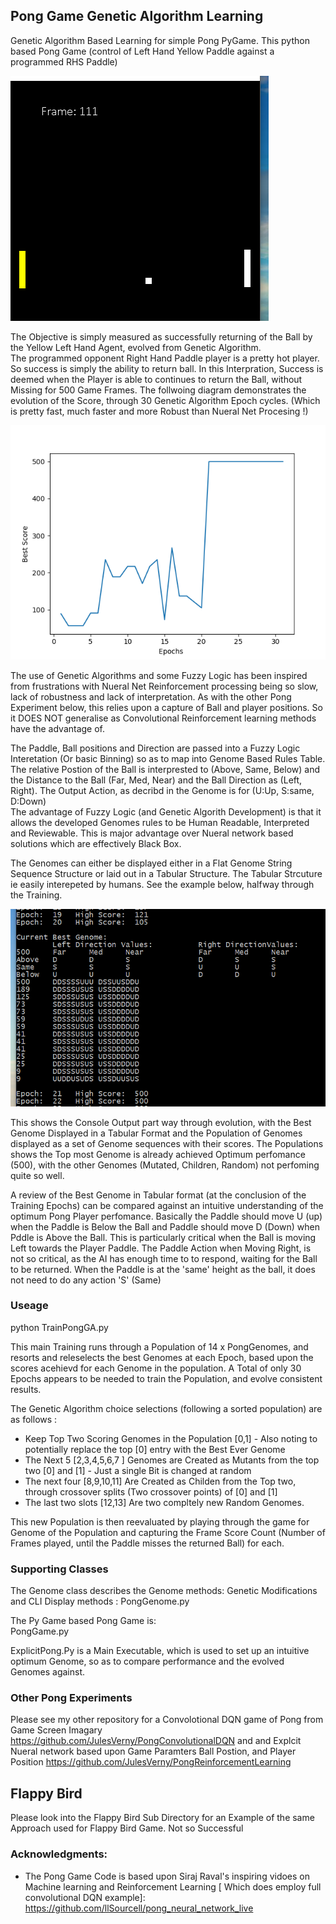 ## Pong Game Genetic Algorithm Learning ##
Genetic Algorithm Based Learning for simple Pong PyGame.  This python based Pong Game (control of Left Hand Yellow Paddle against a programmed RHS Paddle)

![alt text](https://github.com/JulesVerny/GeneticPong/blob/master/PongGameCapture.PNG "Game Play")

The Objective is simply measured as successfully returning of the Ball by the Yellow Left Hand Agent, evolved from Genetic Algorithm.  
The programmed opponent Right Hand Paddle player is a pretty hot player. So success is simply the  ability to return ball. 
In this Interpration, Success is deemed when the Player is able to continues to return the Ball, without Missing for 500 Game Frames.
The follwoing diagram demonstrates the evolution of the Score, through 30 Genetic Algorithm Epoch cycles. (Which is pretty fast, much faster and more Robust than Nueral Net Procesing !) 

![alt text](https://github.com/JulesVerny/GeneticPong/blob/master/PongGAlearning3.png "Score growth")

The use of Genetic Algorithms and some Fuzzy Logic has been inspired from frustrations with Nueral Net Reinforcement processing being so slow, lack of robustness and lack of interpretation.  As with the other Pong Experiment below, this relies upon a capture of Ball and player positions. So it DOES NOT generalise as Convolutional Reinforcement learning methods have the advantage of.  

The Paddle, Ball positions and Direction are passed into a Fuzzy Logic Interetation (Or basic Binning) so as to map into Genome Based Rules Table. The relative Postion of the Ball is interprested to (Above, Same, Below)  and the Distance to the Ball (Far, Med, Near) and the Ball Direction as (Left, Right). The Output Action, as decribd in the Genome is for (U:Up, S:same, D:Down)   
The advantage of Fuzzy Logic (and Genetic Algorith Development) is that it allows the developed Genomes rules to be Human Readable, Interpreted and Reviewable. This is  major advantage over Nueral network based solutions which are effectively Black Box. 

The Genomes can either be displayed either in a Flat Genome String Sequence Structure or laid out in a Tabular Structure.  The Tabular Strcuture ie easily interepeted by humans.  See the example below, halfway through the Training. 

![alt text](https://github.com/JulesVerny/GeneticPong/blob/master/Evolution.PNG "CLI Output")

This shows the Console Output part way through evolution, with the Best Genome Displayed in a Tabular Format and the Population of Genomes displayed as a set of Genome sequences with their scores. The Populations shows the Top most Genome is already achieved Optimum perfomance (500), with the other Genomes (Mutated, Children, Random) not perfoming quite so well.

A review of the Best Genome in Tabular format (at the conclusion of the Training Epochs) can be compared against an intuitive understanding of the optimum Pong Player perfomance. Basically the Paddle should move U (up) when the Paddle is Below the Ball and Paddle should move D (Down) when Pddle is Above the Ball. This is particularly critical when the Ball is moving Left towards the Player Paddle. The Paddle Action when Moving Right, is not so critical, as the AI has enough time to to respond, waiting for the Ball to be returned. When the Paddle is at the 'same' height as the ball, it does not need to do any action 'S' (Same)  

### Useage ##
python TrainPongGA.py

This main Training runs through a Population of 14 x PongGenomes, and resorts and releselects the best Genomes at each Epoch, based upon the scores acehievd for each Genome in the population.  A Total of only 30 Epochs appears to be needed to train the Population, and evolve consistent results.

The Genetic Algorithm choice selections (following a sorted population) are as follows :
 - Keep Top Two Scoring Genomes in the Population [0,1]   - Also noting to potentially replace the top [0] entry with the Best Ever Genome    
- The Next 5 [2,3,4,5,6,7 ] Genomes are Created as Mutants from the top two [0] and [1] - Just a single Bit is changed at random
- The next four [8,9,10,11] Are Created as Childen from the Top two, through crossover splits (Two crossover points) of [0] and [1] 
- The last two slots [12,13] Are two compltely new Random Genomes.

This new Population is then reevaluated by playing through the game for Genome of the Population and capturing the Frame Score Count (Number of Frames played, until the Paddle misses the returned Ball) for each.  

### Supporting Classes ###
The Genome class describes the Genome methods:  Genetic Modifications and CLI Display methods  : 
PongGenome.py

The Py Game based Pong Game is:  
PongGame.py

ExplicitPong.Py is  a Main Executable, which is used to set up an intuitive optimum Genome, so as to compare performance and the evolved  Genomes against.  

### Other Pong Experiments ###
Please see my other repository for a Convolotional DQN game of Pong from Game Screen Imagary
https://github.com/JulesVerny/PongConvolutionalDQN
and  and Explcit Nueral network based upon  Game Paramters Ball Postion, and Player Position
https://github.com/JulesVerny/PongReinforcementLearning


## Flappy Bird ###
Please look into the Flappy Bird Sub Directory for an Example of the same Approach used for Flappy Bird Game.  Not so Successful


### Acknowledgments: ###
* The  Pong Game Code is based upon Siraj Raval's inspiring vidoes on Machine learning and Reinforcement Learning [ Which does employ full convolutional DQN example]:   https://github.com/llSourcell/pong_neural_network_live
